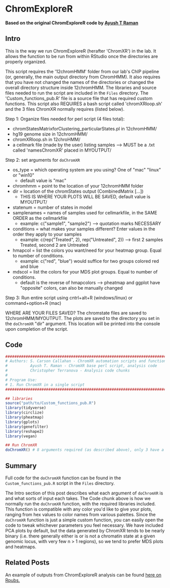 ChromExploreR
================

**Based on the original ChromExploreR code by [Ayush T Raman](linkedin.com/in/aayushraman)**


Intro
-----

This is the way we run ChromExploreR (herafter 'ChromXR') in the lab. It allows the function to be run from within RStudio once the directories are properly organized.

This script requires the '12chromHMM' folder from our lab's ChIP pipeline (or, generally, the main output directory from ChromHMM). It also requires that you have not changed the names of the directories or changed the overall directory structure inside 12chromHMM. The libraries and source files needed to run the script are included in the `Files` directory. The 'Custom\_functions\_pub.R' file is a source file that has required custom functions. This script also REQUIRES a bash script called 'chromXRloop.sh' and the 3 files ChromXR normally requires (listed below).

Step 1: Organize files needed for perl script (4 files total):

-   chromStatesMatrixforClustering\_particularStates.pl in 12chromHMM/
-   hg19 genome size in 12chromHMM/
-   chromXRloop.sh in 12chroHMM/
-   a cellmark file (made by the user) listing samples --&gt; MUST be a .txt called 'namesChromXR' placed in MYOUTPUT/

Step 2: set arguments for `doChromXR`

-   os\_type = which operating system are you using? One of "mac" "linux" or "win10"
    -   default value is "mac"
-   chromhmm = point to the location of your 12chromHMM folder
-   dir = location of the chromStates output (CombinedMatrix \[...\])
    -   THIS IS WHERE YOUR PLOTS WILL BE SAVED, default value is MYOUTPUT/
-   statenum = number of states in model
-   samplenames = names of samples used for cellmarkfile, in the SAME ORDER as the cellmarkfile
    -   example: c("sample1", "sample2") --&gt; quotation marks NECESSARY
-   conditions = what makes your samples different? Enter values in the order they apply to your samples
    -   example: c(rep("Treated", 2), rep("Untreated", 2)) --&gt; first 2 samples Treated, second 2 are Untreated
-   hmapcol = list the colors you want/need for your heatmap group. Equal to number of conditions.
    -   example: c("red", "blue") would suffice for two groups colored red and blue
-   mdscol = list the colors for your MDS plot groups. Equal to number of conditions.
    -   default is the reverse of hmapcolors --&gt; pheatmap and ggplot have "opposite" colors, can also be manually changed

Step 3: Run entire script using cntrl+alt+R (windows/linux) or command+option+R (mac)

WHERE ARE YOUR FILES SAVED? The chromstate files are saved to 12chromHMM/MYOUTPUT. The plots are saved to the directory you set in the `doChromXR` "dir" argument. This location will be printed into the console upon completion of the script.

Code
----

``` r
##############################################################################
# Authors: S. Carson Callahan - ChromXR automation scripts and functions
#          Ayush T. Raman - ChromXR base perl script, analysis code
#          Christopher Terranova - Analysis code chunks
# 
# Program Use:
# 1. Run ChromXR in a single script
##############################################################################

## libraries
source("path/to/Custom_functions_pub.R")
library(tidyverse)
library(circlize)
library(pheatmap)
library(gplots)
library(genefilter)
library(reshape2)
library(vegan)

## Run ChromXR
doChromXR() # 8 arguments required (as described above), only 3 have a default value (os_type, dir, mdscol)
```

Summary
-------

Full code for the `doChromXR` function can be found in the `Custom_functions_pub.R` script in the `Files` directory.

The Intro section of this post describes what each argument of `doChromXR` is and what sorts of input each takes. The Code chunk above is how we normally run the `doChromXR` function, with the required libraries included. This function is compatible with any color you'd like to give your plots, ranging from hex values to color names from various palettes. Since the `doChromXR` function is just a simple custom function, you can easily open the code to tweak whichever parameters you feel necessary. We have included PCA plots by default, but the data generated by ChromXR tends to be nearly binary (i.e. there generally either is or is not a chromatin state at a given genomic locus, with very few n &gt; 1 regions), so we tend to prefer MDS plots and heatmaps.

Related Posts
-----

An example of outputs from ChromExploreR analysis can be found [here on Rpubs.](http://rpubs.com/cjt5/502911)

